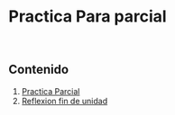 # Practica Para parcial 

<br>

## Contenido

1. [Practica Parcial](./PracticaParcial1/README.md)
2. [Reflexion fin de unidad](./RP.md)